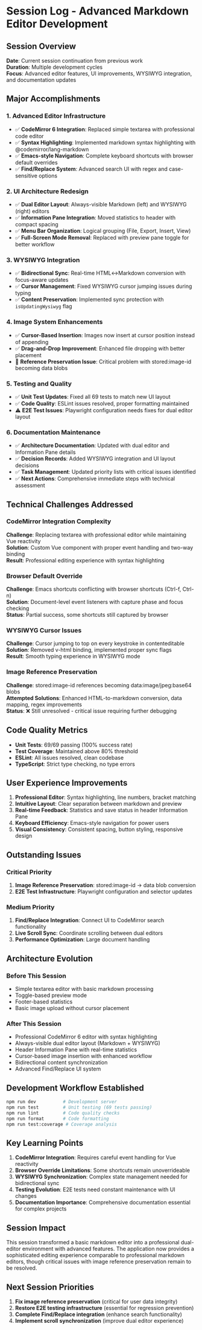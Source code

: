 # Session Log - Advanced Markdown Editor Development

## Session Overview
**Date**: Current session continuation from previous work  
**Duration**: Multiple development cycles  
**Focus**: Advanced editor features, UI improvements, WYSIWYG integration, and documentation updates

## Major Accomplishments

### 1. Advanced Editor Infrastructure
- ✅ **CodeMirror 6 Integration**: Replaced simple textarea with professional code editor
- ✅ **Syntax Highlighting**: Implemented markdown syntax highlighting with @codemirror/lang-markdown
- ✅ **Emacs-style Navigation**: Complete keyboard shortcuts with browser default overrides
- ✅ **Find/Replace System**: Advanced search UI with regex and case-sensitive options

### 2. UI Architecture Redesign
- ✅ **Dual Editor Layout**: Always-visible Markdown (left) and WYSIWYG (right) editors
- ✅ **Information Pane Integration**: Moved statistics to header with compact spacing
- ✅ **Menu Bar Organization**: Logical grouping (File, Export, Insert, View)
- ✅ **Full-Screen Mode Removal**: Replaced with preview pane toggle for better workflow

### 3. WYSIWYG Integration
- ✅ **Bidirectional Sync**: Real-time HTML↔Markdown conversion with focus-aware updates
- ✅ **Cursor Management**: Fixed WYSIWYG cursor jumping issues during typing
- ✅ **Content Preservation**: Implemented sync protection with `isUpdatingWysiwyg` flag

### 4. Image System Enhancements
- ✅ **Cursor-Based Insertion**: Images now insert at cursor position instead of appending
- ✅ **Drag-and-Drop Improvement**: Enhanced file dropping with better placement
- 🔴 **Reference Preservation Issue**: Critical problem with stored:image-id becoming data blobs

### 5. Testing and Quality
- ✅ **Unit Test Updates**: Fixed all 69 tests to match new UI layout
- ✅ **Code Quality**: ESLint issues resolved, proper formatting maintained
- ⚠️ **E2E Test Issues**: Playwright configuration needs fixes for dual editor layout

### 6. Documentation Maintenance
- ✅ **Architecture Documentation**: Updated with dual editor and Information Pane details
- ✅ **Decision Records**: Added WYSIWYG integration and UI layout decisions
- ✅ **Task Management**: Updated priority lists with critical issues identified
- ✅ **Next Actions**: Comprehensive immediate steps with technical assessment

## Technical Challenges Addressed

### CodeMirror Integration Complexity
**Challenge**: Replacing textarea with professional editor while maintaining Vue reactivity  
**Solution**: Custom Vue component with proper event handling and two-way binding  
**Result**: Professional editing experience with syntax highlighting

### Browser Default Override
**Challenge**: Emacs shortcuts conflicting with browser shortcuts (Ctrl-f, Ctrl-n)  
**Solution**: Document-level event listeners with capture phase and focus checking  
**Status**: Partial success, some shortcuts still captured by browser

### WYSIWYG Cursor Issues
**Challenge**: Cursor jumping to top on every keystroke in contenteditable  
**Solution**: Removed v-html binding, implemented proper sync flags  
**Result**: Smooth typing experience in WYSIWYG mode

### Image Reference Preservation
**Challenge**: stored:image-id references becoming data:image/jpeg:base64 blobs  
**Attempted Solutions**: Enhanced HTML-to-markdown conversion, data mapping, regex improvements  
**Status**: ❌ Still unresolved - critical issue requiring further debugging

## Code Quality Metrics
- **Unit Tests**: 69/69 passing (100% success rate)
- **Test Coverage**: Maintained above 80% threshold
- **ESLint**: All issues resolved, clean codebase
- **TypeScript**: Strict type checking, no type errors

## User Experience Improvements
1. **Professional Editor**: Syntax highlighting, line numbers, bracket matching
2. **Intuitive Layout**: Clear separation between markdown and preview
3. **Real-time Feedback**: Statistics and save status in header Information Pane
4. **Keyboard Efficiency**: Emacs-style navigation for power users
5. **Visual Consistency**: Consistent spacing, button styling, responsive design

## Outstanding Issues

### Critical Priority
1. **Image Reference Preservation**: stored:image-id → data blob conversion
2. **E2E Test Infrastructure**: Playwright configuration and selector updates

### Medium Priority
1. **Find/Replace Integration**: Connect UI to CodeMirror search functionality
2. **Live Scroll Sync**: Coordinate scrolling between dual editors
3. **Performance Optimization**: Large document handling

## Architecture Evolution

### Before This Session
- Simple textarea editor with basic markdown processing
- Toggle-based preview mode
- Footer-based statistics
- Basic image upload without cursor placement

### After This Session
- Professional CodeMirror 6 editor with syntax highlighting
- Always-visible dual editor layout (Markdown + WYSIWYG)
- Header Information Pane with real-time statistics
- Cursor-based image insertion with enhanced workflow
- Bidirectional content synchronization
- Advanced Find/Replace UI system

## Development Workflow Established
```bash
npm run dev          # Development server
npm run test         # Unit testing (69 tests passing)
npm run lint         # Code quality checks
npm run format       # Code formatting
npm run test:coverage # Coverage analysis
```

## Key Learning Points
1. **CodeMirror Integration**: Requires careful event handling for Vue reactivity
2. **Browser Override Limitations**: Some shortcuts remain unoverrideable
3. **WYSIWYG Synchronization**: Complex state management needed for bidirectional sync
4. **Testing Evolution**: E2E tests need constant maintenance with UI changes
5. **Documentation Importance**: Comprehensive documentation essential for complex projects

## Session Impact
This session transformed a basic markdown editor into a professional dual-editor environment with advanced features. The application now provides a sophisticated editing experience comparable to professional markdown editors, though critical issues with image reference preservation remain to be resolved.

## Next Session Priorities
1. **Fix image reference preservation** (critical for user data integrity)
2. **Restore E2E testing infrastructure** (essential for regression prevention)
3. **Complete Find/Replace integration** (enhance search functionality)
4. **Implement scroll synchronization** (improve dual editor experience)